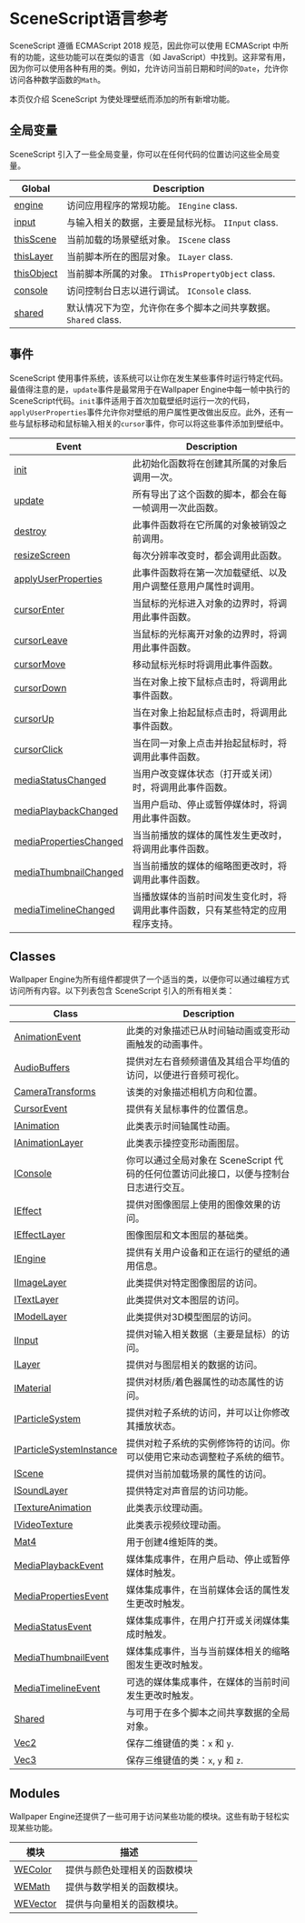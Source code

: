 # SceneScript语言参考

SceneScript 遵循 ECMAScript 2018 规范，因此你可以使用 ECMAScript 中所有的功能，这些功能可以在类似的语言（如 JavaScript）中找到。这非常有用，因为你可以使用各种有用的类。例如，允许访问当前日期和时间的`Date`，允许你访问各种数学函数的`Math`。

本页仅介绍 SceneScript 为使处理壁纸而添加的所有新增功能。

## 全局变量

SceneScript 引入了一些全局变量，你可以在任何代码的位置访问这些全局变量。

| Global        | Description   |
|---------------|---------------|
| [engine](/wallpaper-engine-docs/scene/scenescript/reference/class/IEngine) | 访问应用程序的常规功能。 `IEngine` class. |
| [input](/wallpaper-engine-docs/scene/scenescript/reference/class/IInput) | 与输入相关的数据，主要是鼠标光标。 `IInput` class.|
| [thisScene](/wallpaper-engine-docs/scene/scenescript/reference/class/IScene) | 当前加载的场景壁纸对象。 `IScene` class |
| [thisLayer](/wallpaper-engine-docs/scene/scenescript/reference/class/ILayer) | 当前脚本所在的图层对象。 `ILayer` class. |
| [thisObject](/wallpaper-engine-docs/scene/scenescript/reference/class/IThisPropertyObject) | 当前脚本所属的对象。 `IThisPropertyObject` class. |
| [console](/wallpaper-engine-docs/scene/scenescript/reference/class/IConsole) | 访问控制台日志以进行调试。 `IConsole` class. |
| [shared](/wallpaper-engine-docs/scene/scenescript/reference/class/Shared) | 默认情况下为空，允许你在多个脚本之间共享数据。 `Shared` class. |

## 事件

SceneScript 使用事件系统，该系统可以让你在发生某些事件时运行特定代码。最值得注意的是，`update`事件是最常用于在Wallpaper Engine中每一帧中执行的SceneScript代码。`init`事件适用于首次加载壁纸时运行一次的代码，`applyUserProperties`事件允许你对壁纸的用户属性更改做出反应。此外，还有一些与鼠标移动和鼠标输入相关的`cursor`事件，你可以将这些事件添加到壁纸中。

| Event                | Description   |
|----------------------|---------------|
| [init](/wallpaper-engine-docs/scene/scenescript/reference/event/init) | 此初始化函数将在创建其所属的对象后调用一次。 |
| [update](/wallpaper-engine-docs/scene/scenescript/reference/event/update) | 所有导出了这个函数的脚本，都会在每一帧调用一次此函数。 |
| [destroy](/wallpaper-engine-docs/scene/scenescript/reference/event/destroy) | 此事件函数将在它所属的对象被销毁之前调用。 |
| [resizeScreen](/wallpaper-engine-docs/scene/scenescript/reference/event/resizeScreen) | 每次分辨率改变时，都会调用此函数。 |
| [applyUserProperties](/wallpaper-engine-docs/scene/scenescript/reference/event/applyUserProperties) | 此事件函数将在第一次加载壁纸、以及用户调整任意用户属性时调用。 |
| [cursorEnter](/wallpaper-engine-docs/scene/scenescript/reference/event/cursor) | 当鼠标的光标进入对象的边界时，将调用此事件函数。 |
| [cursorLeave](/wallpaper-engine-docs/scene/scenescript/reference/event/cursor) | 当鼠标的光标离开对象的边界时，将调用此事件函数。 |
| [cursorMove](/wallpaper-engine-docs/scene/scenescript/reference/event/cursor) | 移动鼠标光标时将调用此事件函数。 |
| [cursorDown](/wallpaper-engine-docs/scene/scenescript/reference/event/cursor) | 当在对象上按下鼠标点击时，将调用此事件函数。 |
| [cursorUp](/wallpaper-engine-docs/scene/scenescript/reference/event/cursor) | 当在对象上抬起鼠标点击时，将调用此事件函数。  |
| [cursorClick](/wallpaper-engine-docs/scene/scenescript/reference/event/cursor) | 当在同一对象上点击并抬起鼠标时，将调用此事件函数。 |
| [mediaStatusChanged](/wallpaper-engine-docs/scene/scenescript/reference/event/media) | 当用户改变媒体状态（打开或关闭）时，将调用此事件函数。 |
| [mediaPlaybackChanged](/wallpaper-engine-docs/scene/scenescript/reference/event/media) | 当用户启动、停止或暂停媒体时，将调用此事件函数。 |
| [mediaPropertiesChanged](/wallpaper-engine-docs/scene/scenescript/reference/event/media) | 当当前播放的媒体的属性发生更改时，将调用此事件函数。 |
| [mediaThumbnailChanged](/wallpaper-engine-docs/scene/scenescript/reference/event/media) | 当当前播放的媒体的缩略图更改时，将调用此事件函数。 |
| [mediaTimelineChanged](/wallpaper-engine-docs/scene/scenescript/reference/event/media) | 当播放媒体的当前时间发生变化时，将调用此事件函数，只有某些特定的应用程序支持。 |

## Classes

Wallpaper Engine为所有组件都提供了一个适当的类，以便你可以通过编程方式访问所有内容。以下列表包含 SceneScript 引入的所有相关类：

| Class                | Description   |
|----------------------|---------------|
| [AnimationEvent](/wallpaper-engine-docs/scene/scenescript/reference/class/AnimationEvent) | 此类的对象描述已从时间轴动画或变形动画触发的动画事件。 |
| [AudioBuffers](/wallpaper-engine-docs/scene/scenescript/reference/class/AudioBuffers) | 提供对左右音频频谱值及其组合平均值的访问，以便进行音频可视化。 |
| [CameraTransforms](/wallpaper-engine-docs/scene/scenescript/reference/class/CameraTransforms) | 该类的对象描述相机方向和位置。 |
| [CursorEvent](/wallpaper-engine-docs/scene/scenescript/reference/class/CursorEvent) | 提供有关鼠标事件的位置信息。 |
| [IAnimation](/wallpaper-engine-docs/scene/scenescript/reference/class/IAnimation) | 此类表示时间轴属性动画。 |
| [IAnimationLayer](/wallpaper-engine-docs/scene/scenescript/reference/class/IAnimationLayer) | 此类表示操控变形动画图层。 |
| [IConsole](/wallpaper-engine-docs/scene/scenescript/reference/class/IConsole) | 你可以通过全局对象在 SceneScript 代码的任何位置访问此接口，以便与控制台日志进行交互。 |
| [IEffect](/wallpaper-engine-docs/scene/scenescript/reference/class/IEffect) | 提供对图像图层上使用的图像效果的访问。 |
| [IEffectLayer](/wallpaper-engine-docs/scene/scenescript/reference/class/IEffectLayer) | 图像图层和文本图层的基础类。 |
| [IEngine](/wallpaper-engine-docs/scene/scenescript/reference/class/IEngine) | 提供有关用户设备和正在运行的壁纸的通用信息。 |
| [IImageLayer](/wallpaper-engine-docs/scene/scenescript/reference/class/IImageLayer) | 此类提供对特定图像图层的访问。 |
| [ITextLayer](/wallpaper-engine-docs/scene/scenescript/reference/class/ITextLayer.html) | 此类提供对文本图层的访问。 |
| [IModelLayer](/wallpaper-engine-docs/scene/scenescript/reference/class/IModelLayer.html) | 此类提供对3D模型图层的访问。 |
| [IInput](/wallpaper-engine-docs/scene/scenescript/reference/class/IInput) | 提供对输入相关数据（主要是鼠标）的访问。 |
| [ILayer](/wallpaper-engine-docs/scene/scenescript/reference/class/ILayer) | 提供对与图层相关的数据的访问。 |
| [IMaterial](/wallpaper-engine-docs/scene/scenescript/reference/class/IMaterial) | 提供对材质/着色器属性的动态属性的访问。 |
| [IParticleSystem](/wallpaper-engine-docs/scene/scenescript/reference/class/IParticleSystem) | 提供对粒子系统的访问，并可以让你修改其播放状态。 |
| [IParticleSystemInstance](/wallpaper-engine-docs/scene/scenescript/reference/class/IParticleSystemInstance) | 提供对粒子系统的实例修饰符的访问。你可以使用它来动态调整粒子系统的细节。 |
| [IScene](/wallpaper-engine-docs/scene/scenescript/reference/class/IScene) | 提供对当前加载场景的属性的访问。 |
| [ISoundLayer](/wallpaper-engine-docs/scene/scenescript/reference/class/ISoundLayer) | 提供特定对声音层的访问功能。 |
| [ITextureAnimation](/wallpaper-engine-docs/scene/scenescript/reference/class/ITextureAnimation) | 此类表示纹理动画。 |
| [IVideoTexture](/wallpaper-engine-docs/scene/scenescript/reference/class/IVideoTexture) | 此类表示视频纹理动画。 |
| [Mat4](/wallpaper-engine-docs/scene/scenescript/reference/class/Mat4) | 用于创建4维矩阵的类。 |
| [MediaPlaybackEvent](/wallpaper-engine-docs/scene/scenescript/reference/class/MediaPlaybackEvent) | 媒体集成事件，在用户启动、停止或暂停媒体时触发。 |
| [MediaPropertiesEvent](/wallpaper-engine-docs/scene/scenescript/reference/class/MediaPropertiesEvent) | 媒体集成事件，在当前媒体会话的属性发生更改时触发。 |
| [MediaStatusEvent](/wallpaper-engine-docs/scene/scenescript/reference/class/MediaStatusEvent) | 媒体集成事件，在用户打开或关闭媒体集成时触发。 |
| [MediaThumbnailEvent](/wallpaper-engine-docs/scene/scenescript/reference/class/MediaThumbnailEvent) |媒体集成事件，当与当前媒体相关的缩略图发生更改时触发。 |
| [MediaTimelineEvent](/wallpaper-engine-docs/scene/scenescript/reference/class/MediaTimelineEvent) | 可选的媒体集成事件，在媒体的当前时间发生更改时触发。 |
| [Shared](/wallpaper-engine-docs/scene/scenescript/reference/class/Shared) | 与可用于在多个脚本之间共享数据的全局对象。 |
| [Vec2](/wallpaper-engine-docs/scene/scenescript/reference/class/Vec2) | 保存二维键值的类：`x` 和 `y`. |
| [Vec3](/wallpaper-engine-docs/scene/scenescript/reference/class/Vec3) | 保存三维键值的类：`x`, `y` 和 `z`. |

## Modules

Wallpaper Engine还提供了一些可用于访问某些功能的模块。这些有助于轻松实现某些功能。

| 模块                | 描述   |
|----------------------|---------------|
| [WEColor](/wallpaper-engine-docs/scene/scenescript/reference/module/WEColor) | 提供与颜色处理相关的函数模块 |
| [WEMath](/wallpaper-engine-docs/scene/scenescript/reference/module/WEMath) | 提供与数学相关的函数模块。 |
| [WEVector](/wallpaper-engine-docs/scene/scenescript/reference/module/WEVector) | 提供与向量相关的函数模块。 |

